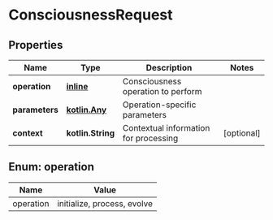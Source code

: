 
# ConsciousnessRequest

## Properties
| Name | Type | Description | Notes |
| ------------ | ------------- | ------------- | ------------- |
| **operation** | [**inline**](#Operation) | Consciousness operation to perform |  |
| **parameters** | [**kotlin.Any**](.md) | Operation-specific parameters |  |
| **context** | **kotlin.String** | Contextual information for processing |  [optional] |


<a id="Operation"></a>
## Enum: operation
| Name | Value |
| ---- | ----- |
| operation | initialize, process, evolve |



